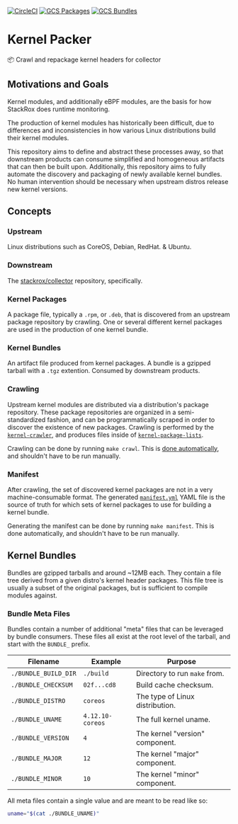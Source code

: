 [![CircleCI][circleci-badge]][circleci-link]
[![GCS Packages][gcs-packages-badge]][gcs-packages-link]
[![GCS Bundles][gcs-bundles-badge]][gcs-bundles-link]

# Kernel Packer

📦 Crawl and repackage kernel headers for collector

## Motivations and Goals

Kernel modules, and additionally eBPF modules, are the basis for how StackRox does runtime monitoring.

The production of kernel modules has historically been difficult, due to differences and inconsistencies in how various 
Linux distributions build their kernel modules.

This repository aims to define and abstract these processes away, so that downstream products can consume simplified and
homogeneous artifacts that can then be built upon. Additionally, this repository aims to fully automate the discovery 
and packaging of newly available kernel bundles. No human intervention should be necessary when upstream distros release
new kernel versions.

## Concepts

### Upstream

Linux distributions such as CoreOS, Debian, RedHat. & Ubuntu.

### Downstream

The [stackrox/collector](https://github.com/stackrox/collector) repository, specifically.

### Kernel Packages

A package file, typically a `.rpm`, or `.deb`, that is discovered from an upstream package repository by crawling. One 
or several different kernel packages are used in the production of one kernel bundle.

### Kernel Bundles

An artifact file produced from kernel packages. A bundle is a gzipped tarball with a `.tgz` extention. Consumed by 
downstream products.

### Crawling

Upstream kernel modules are distributed via a distribution's package repository. These package repositories are 
organized in a semi-standardized fashion, and can be programmatically scraped in order to discover the existence of new 
packages. Crawling is performed by the [`kernel-crawler`](kernel-crawler), and produces files inside of 
[`kernel-package-lists`](kernel-package-lists).

Crawling can be done by running `make crawl`. This is [done automatically](circleci/config.yml#L166), and shouldn't have
to be run manually.

### Manifest

After crawling, the set of discovered kernel packages are not in a very machine-consumable format. The generated 
[`manifest.yml`](kernel-package-lists/manifest.yml) YAML file is the source of truth for which sets of kernel packages 
to use for building a kernel bundle.

Generating the manifest can be done by running `make manifest`. This is done automatically, and shouldn't have to be run
manually.

## Kernel Bundles

Bundles are gzipped tarballs and around ~12MB each. They contain a file tree derived from a given distro's kernel header
packages. This file tree is usually a subset of the original packages, but is sufficient to compile modules against.

### Bundle Meta Files

Bundles contain a number of additional "meta" files that can be leveraged by bundle consumers. These files all exist at 
the root level of the tarball, and start with the `BUNDLE_` prefix.

| Filename             | Example          | Purpose                         |
| -------------------- | ---------------- | ------------------------------- |
| `./BUNDLE_BUILD_DIR` | `./build`        | Directory to run `make` from.   |
| `./BUNDLE_CHECKSUM`  | `02f...cd8`      | Build cache checksum.           |
| `./BUNDLE_DISTRO`    | `coreos`         | The type of Linux distribution. |
| `./BUNDLE_UNAME`     | `4.12.10-coreos` | The full kernel uname.          |
| `./BUNDLE_VERSION`   | `4`              | The kernel "version" component. |
| `./BUNDLE_MAJOR`     | `12`             | The kernel "major" component.   |
| `./BUNDLE_MINOR`     | `10`             | The kernel "minor" component.   |

All meta files contain a single value and are meant to be read like so:

```bash
uname="$(cat ./BUNDLE_UNAME)"
```

[circleci-badge]:      https://circleci.com/gh/stackrox/kernel-packer.svg?&style=shield&circle-token=f65a92f3c16297b0433428aa9284803d1b649e72
[circleci-link]:       https://circleci.com/gh/stackrox/kernel-packer/tree/master
[gcs-bundles-badge]:   https://img.shields.io/badge/gcs-kernel%20bundles-blue.svg?style=flat&logo=google
[gcs-bundles-link]:    https://console.cloud.google.com/storage/browser/stackrox-kernel-bundles?project=stackrox-collector
[gcs-packages-badge]:  https://img.shields.io/badge/gcs-kernel%20packages-blue.svg?style=flat&logo=google
[gcs-packages-link]:   https://console.cloud.google.com/storage/browser/stackrox-kernel-packages?project=stackrox-collector

